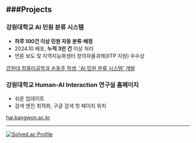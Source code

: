 ###Projects 
---


### 강원대학교 AI 민원 분류 시스템
- **하루 100건 이상 민원 자동 분류·배정**
- 2024.10 배포, **누적 3만 건** 이상 처리
- 언론 보도 및 지역지능화센터 창의자율과제(IITP 지원) 우수상

[강원대 컴퓨터공학과 손동주 학생, 'AI 민원 분류 시스템' 개발](https://www.veritas-a.com/news/articleView.html?idxno=531813)


### 강원대학교 Human-AI Interaction 연구실 홈페이지
- 쉬운 업데이트 
- 검색 엔진 최적화, 구글 검색 첫 페이지 위치 

[hai.kangwon.ac.kr](https://hai.kangwon.ac.kr) 

---

[![Solved.ac Profile](http://mazassumnida.wtf/api/generate_badge?boj=djson)](https://solved.ac/djson)

